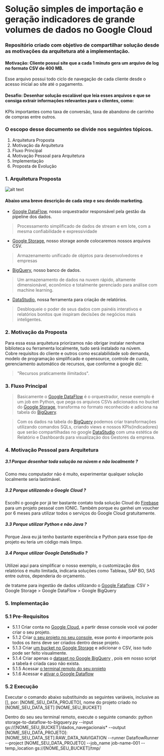 # Solução simples de importação e geração indicadores de grande volumes de dados no Google Cloud
### Repositório criado com objetivo de compartilhar solução desde as motivações da arquitetura até a implementação. 
#### Motivação: Cliente possui site que a cada 1 minuto gera um arquivo de log no formato CSV de 400 MB. 
Esse arquivo possui todo ciclo de navegação de cada cliente desde o acesso inicial ao site até o pagamento. 
#### Desafio: Desenhar solução escalável que leia esses arquivos e que se consiga extrair informações relevantes para o clientes, como: 
KPIs importantes como taxa de conversão, taxa de abandono de carrinho de compras entre outros. 


### O escopo desse documento se divide nos seguintes tópicos.

1. Arquitetura Proposta
2. Motivação da Arquitetura
3. Fluxo Principal
4. Motivação Pessoal para Arquitetura
5. Implementação
6. Proposta de Evolução


### 1. Arquitetura Proposta

![alt text](https://raw.githubusercontent.com/samueljb/my-tests2/master/csv_file_to_bigquery_pt.png "Imagem Arquitetura")

#### Abaixo uma breve descrição de cada step e seu devido marketing.

+ [Google DataFlow](https://cloud.google.com/dataflow/?hl=pt-br), nosso orquestrador responsável pela gestão da pipeline dos dados.
> Processamento simplificado de dados de stream e em lote, com a mesma confiabilidade e expressividade
+ [Google Storage](https://cloud.google.com/storage/?hl=pt-Br), nosso storage aonde colocaremos nossos arquivos CSV.
> Armazenamento unificado de objetos para desenvolvedores e empresas
+ [BigQuery](https://cloud.google.com/bigquery/?hl=pt-br), nosso banco de dados.
> Um armazenamento de dados na nuvem rápido, altamente dimensionável, econômico e totalmente gerenciado para análise com machine learning.
+ [DataStudio](https://datastudio.google.com/), nossa ferramenta para criação de relatórios. 
> Desbloqueie o poder de seus dados com painéis interativos e relatórios bonitos que inspiram decisões de negócios mais inteligentes.

### 2. Motivação da Proposta
Para essa essa arquitetura priorizamos não obrigar instalar nenhuma biblioteca ou ferramenta localmente, tudo será instalado na núvem.  
Cobre requisitos do cliente e outros como escalabilidade sob demanda, modelo de programação simplificado e opensource, controle de custo, gerenciamento automático de recursos, que conforme a google diz:
> "Recursos praticamente ilimitados".

### 3. Fluxo Principal

> Basicamente o [Google DataFlow](https://cloud.google.com/dataflow/?hl=pt-br) é o orquestrador, nesse exemplo é um job em Python, que pega os arquivos CSVs adicionados no bucket do [Google Storage](https://cloud.google.com/storage/?hl=pt-Br), transforma no formato reconhecido e adiciona na tabela do [BigQuery](https://cloud.google.com/bigquery/?hl=pt-br). 

> Com os dados na tabela do [BigQuery](https://cloud.google.com/bigquery/?hl=pt-br) podemos criar transformações utilizando comandos SQLs, criando views e nossos KPIs(indicadores) que serão compartilhadas no google [DataStudio](https://datastudio.google.com/) com uma estética de Relatório e Dashboards para visualização dos Gestores da empresa.

### 4. Motivação Pessoal para Arquitetura

##### 3.1 Porque desenhar toda solução na núvem e não localmente ?
Como meu computador não é muito, experimentar qualquer solução localmente seria lastimável. 
##### 3.2 Porque utilizando o Google Cloud ?
Escolhi o google por já ter bastante contato toda solução Cloud do [Firebase](https://firebase.google.com) para um projeto pessoal com IONIC. Também porque eu ganhei um voucher por 6 meses para utilizar todos o serviços do Google Cloud gratuitamente.
##### 3.3 Porque utilizar Python e não Java ?
Porque Java eu já tenho bastante experiência e Python para esse tipo de projeto eu teria um código mais limpo.
##### 3.4 Porque utilizar Google DataStudio ?
Utilizei aqui para simplificar o nosso exemplo, o customização dos relatórios é muito limitada, indicaria soluções como Tableau, SAP BO, SAS entre outros, dependeria do orçamento.

de tratame para ingestão de dados utilizando o [Google Fataflow](https://cloud.google.com/dataflow/).
CSV > Google Storage > Google DataFlow > Google BigQuery

### 5. Implementação

### 5.1 Pre-Requisitos

+ 5.1.1 Criar conta no [Google Cloud](https://console.cloud.google.com/?_ga=2.266585353.-640181581.1548091189), a partir desse console você vai poder criar o seu projeto.
+ 5.1.2 Criar [o seu projeto no seu console](https://console.cloud.google.com/cloud-resource-manager?_ga=2.260162954.-640181581.1548091189), esse ponto é importante pois todos os itens deve ser criados dentro desse projeto.
+ 5.1.3 Criar [um bucket no Google Storage](https://console.cloud.google.com/storage/browser?_ga=2.25283386.-640181581.1548091189) e adicionar o CSV, isso tudo pode ser feito visualmente.
+ 5.1.4 Criar apenas o [dataset no Google BigQuery](https://bigquery.cloud.google.com/?hl=pt-br) , pois em nosso script a tabela é criada caso não exista.
+ 5.1.5 Acessar [o terminal remoto do seu projeto](https://cloud.google.com/shell/)
+ 5.1.6 Acessar e [ativar o Google Dataflow](https://console.cloud.google.com/dataflow?_ga=2.22120508.-640181581.1548091189)

### 5.2 Execução

Executar o comando abaixo substituindo as seguintes variáveis, inclusive as [], por:
[NOME_SEU_DATA_PROJETO], nome do projeto criado no 
[NOME_SEU_DATA_SET]
[NOME_SEU_BUCKET]

Dentro do seu seu terminal remoto, execute o seguinte comando:
python storage-to-dataflow-to-bigquery.py --input gs://[NOME_SEU_BUCKET]/dados_navegacionais* --output [NOME_SEU_DATA_PROJETO]:[NOME_SEU_DATA_SET].RAW_DATA_NAVIGATION --runner DataflowRunner --project [NOME_SEU_DATA_PROJETO] --job_name job-name-001 --temp_location gs://[NOME_SEU_BUCKET]/tmp/
